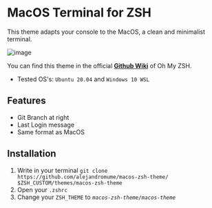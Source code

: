 # MacOS Terminal for ZSH

This theme adapts your console to the MacOS, a clean and minimalist terminal.

![image](https://github.com/alejandromume/macos-zsh-theme/assets/43515908/ba40da9b-2d7d-496d-8575-ab1814504f57)

You can find this theme in the official [**Github Wiki**](https://github.com/ohmyzsh/ohmyzsh/wiki/External-themes#macos-terminal) of Oh My ZSH. 

* Tested OS's: `Ubuntu 20.04` and `Windows 10 WSL`

## Features
 - Git Branch at right
 - Last Login message
 - Same format as MacOS

## Installation
 1. Write in your terminal `git clone https://github.com/alejandromume/macos-zsh-theme/ $ZSH_CUSTOM/themes/macos-zsh-theme`
 2. Open your `.zshrc`
 3. Change your `ZSH_THEME` to *`macos-zsh-theme/macos-theme`* 
